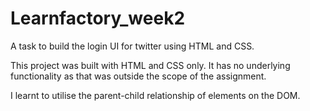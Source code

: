 # Learnfactory_week2
A task to build the login UI for twitter using HTML and CSS.

This project was built with HTML and CSS only. It has no underlying functionality as that was  outside the scope of the assignment.

I learnt to utilise the parent-child relationship of elements on the DOM.